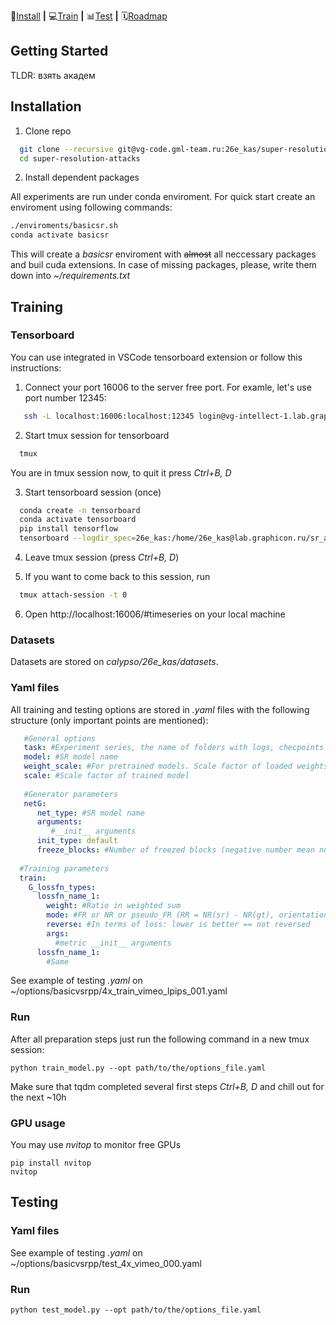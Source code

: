  🔧[Install](#installation)  **|** 💻[Train](#training) **|** 📊[Test](#testing) **|** 🗓️[Roadmap](#roadmap)

## Getting Started
TLDR: взять академ

## Installation
1. Clone repo
```sh
  git clone --recursive git@vg-code.gml-team.ru:26e_kas/super-resolution-attacks.git
  cd super-resolution-attacks
```
2. Install dependent packages

All experiments are run under conda enviroment. For quick start create an enviroment using following commands:

  ```sh
  ./enviroments/basicsr.sh
  conda activate basicsr
  ```
This will create a _basicsr_ enviroment with ~~almost~~ all neccessary packages and buil cuda extensions.
In case of missing packages, please, write them down into _~/requirements.txt_


## Training
### Tensorboard
You can use integrated in VSCode tensorboard extension or follow this instructions:
1. Connect your port 16006 to the server free port. For examle, let's use port number 12345:
```sh
   ssh -L localhost:16006:localhost:12345 login@vg-intellect-1.lab.graphicon.ru
```
2. Start tmux session for tensorboard
```sh
  tmux
```
You are in tmux session now, to quit it press _Ctrl+B, D_

3. Start tensorboard session (once)
```sh
  conda create -n tensorboard
  conda activate tensorboard
  pip install tensorflow
  tensorboard --logdir_spec=26e_kas:/home/26e_kas@lab.graphicon.ru/sr_attacks/runs,25e_chi:/home/25e_chi@lab.graphicon.ru/super-resolution-attacks/runs --port=12345
```

4. Leave tmux session (press _Ctrl+B, D_)

5. If you want to come back to this session, run
```sh
  tmux attach-session -t 0
```
6. Open http://localhost:16006/#timeseries on your local machine

### Datasets
Datasets are stored on _calypso/26e_kas/datasets_.

### Yaml files
All training and testing options are stored in _.yaml_ files with the following structure (only important points are mentioned):
```yaml
   #General options
   task: #Experiment series, the name of folders with logs, checpoints etc.
   model: #SR model name
   weight_scale: #For pretrained models. Scale factor of loaded weights
   scale: #Scale factor of trained model
   
   #Generator parameters
   netG: 
      net_type: #SR model name
      arguments: 
         #__init__ arguments
      init_type: default
      freeze_blocks: #Number of freezed blocks (negative number mean number of unfreezed blocks)
  
  #Training parameters
  train: 
    G_lossfn_types: 
      lossfn_name_1:
        weight: #Ratio in weighted sum
        mode: #FR or NR or pseudo_FR (RR = NR(sr) - NR(gt), orientation is presserved)
        reverse: #In terms of loss: lower is better == not reversed
        args:
          #metric __init__ arguments
      lossfn_name_1:
        #Same
```

See example of testing _.yaml_ on ~/options/basicvsrpp/4x_train_vimeo_lpips_001.yaml

### Run
After all preparation steps just run the following command in a new tmux session:
```ssh
python train_model.py --opt path/to/the/options_file.yaml
```
Make sure that tqdm completed several first steps _Ctrl+B, D_ and chill out for the next ~10h

### GPU usage
You may use _nvitop_ to monitor free GPUs 
```ssh
pip install nvitop
nvitop
```

## Testing
### Yaml files
See example of testing _.yaml_ on ~/options/basicvsrpp/test_4x_vimeo_000.yaml

### Run
```ssh
python test_model.py --opt path/to/the/options_file.yaml
```
